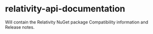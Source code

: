 # relativity-api-documentation
Will contain the Relativity NuGet package Compatibility information and Release notes.
